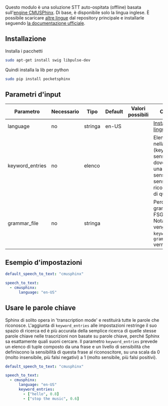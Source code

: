 Questo modulo è una soluzione STT auto-ospitata (offline) basata sull'[engine CMUSPhinx](http://cmusphinx.sourceforge.net/wiki/).
Di base, è disponibile solo la lingua inglese. È possibile scaricare [altre lingue](https://sourceforge.net/projects/cmusphinx/files/Acoustic%20and%20Language%20Models/) dal repository principale e installarle seguendo [la documentazione ufficiale](http://cmusphinx.sourceforge.net/wiki/tutoriallm).

## Installazione

Installa i pacchetti
```bash
sudo apt-get install swig libpulse-dev
```

Quindi installa la lib per python
```bash
sudo pip install pocketsphinx
```

## Parametri d'input

| Parametro       |Necessario|  Tipo   | Default |Valori possibili| Commento                                                                                                                                      |
| --------------- | -------- | ------- | ------- |----------------| --------------------------------------------------------------------------------------------------------------------------------------------- |
| language        | no       | stringa | en-US   |                | [Installare altre lingue](https://github.com/Uberi/speech_recognition/blob/master/reference/pocketsphinx.rst#installing-other-languages)      |
| keyword_entries | no       | elenco  |         |                | Elenco di tuple nella forma (keyword, sensitivity), dove keyword è una frase e sensitivity è la sensibilità al riconoscimento di questa frase |
| grammar_file    | no       | stringa |         |                | Percorso file grammaticali FSG o JSGF. Nota: se vengono passati `keyword_entries`, `grammar_file` verrà ignorato                              |


## Esempio d'impostazioni

```yaml
default_speech_to_text: "cmusphinx"

speech_to_text:
  - cmusphinx:
      language: "en-US"
```

## Usare le parole chiave

Sphinx di solito opera in 'transcription mode' e restituirà tutte le parole che riconosce.
L'aggiunta di `keyword_entries` alle impostazioni restringe il suo spazio di ricerca ed è più accurata della semplice ricerca di quelle stesse parole chiave nelle trascrizioni non basate su parole chiave, perché Sphinx sa esattamente quali suoni cercare.
Il parametro `keyword_entries` prevede un elenco di tuple composto da una frase e un livello di sensibilità che definiscono la sensibilità di questa frase al riconoscitore, su una scala da 0 (molto insensibile, più falsi negativi) a 1 (molto sensibile, più falsi positivi).
```yaml
default_speech_to_text: "cmusphinx"

speech_to_text:
  - cmusphinx:
      language: "en-US"
      keyword_entries:
        - ["hello", 0.8]
        - ["stop the music", 0.6]
```
